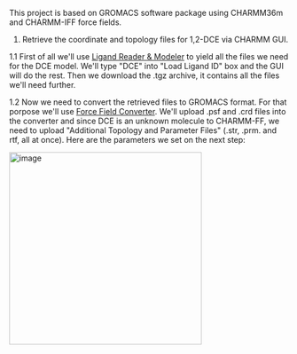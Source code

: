 This project is based on GROMACS software package using CHARMM36m and CHARMM-IFF force fields. 

1. Retrieve the coordinate and topology files for 1,2-DCE via CHARMM GUI.

1.1 First of all we'll use [Ligand Reader & Modeler](https://www.charmm-gui.org/?doc=input/ligandrm) to yield all the files we need for the DCE model.
   We'll type "DCE" into "Load Ligand ID" box and the GUI will do the rest. Then we download the .tgz archive, it contains all the files we'll need further.

1.2 Now we need to convert the retrieved files to GROMACS format. For that porpose we'll use [Force Field Converter](https://charmm-gui.org/?doc=input/converter.ffconverter). We'll upload .psf and .crd files into the converter and since DCE is an unknown molecule to CHARMM-FF, we need to upload "Additional Topology and Parameter Files" (.str, .prm. and rtf, all at once). Here are the parameters we set on the next step:

<img width="347" alt="image" src="https://github.com/user-attachments/assets/df9eb4a9-1de0-44be-befd-76c38f8da13a">


